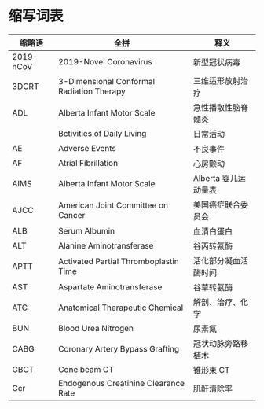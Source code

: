 # 缩写词表

| 缩略语    | 全拼                                      | 释义                 |
| --------- | ----------------------------------------- | -------------------- |
| 2019-nCoV | 2019-Novel Coronavirus                    | 新型冠状病毒         |
| 3DCRT     | 3-Dimensional Conformal Radiation Therapy | 三维适形放射治疗     |
| ADL       | Alberta Infant Motor Scale                | 急性播散性脑脊髓炎   |
|           | Bctivities of Daily Living                | 日常活动             |
| AE        | Adverse Events                            | 不良事件             |
| AF        | Atrial Fibrillation                       | 心房颤动             |
| AIMS      | Alberta Infant Motor Scale                | Alberta 婴儿运动量表 |
| AJCC      | American Joint Committee on Cancer        | 美国癌症联合委员会   |
| ALB       | Serum Albumin                             | 血清白蛋白           |
| ALT       | Alanine Aminotransferase                  | 谷丙转氨酶           |
| APTT      | Activated Partial Thromboplastin Time     | 活化部分凝血活酶时间 |
| AST       | Aspartate Aminotransferase                | 谷草转氨酶           |
| ATC       | Anatomical Therapeutic Chemical           | 解剖、治疗、化学     |
| BUN       | Blood Urea Nitrogen                       | 尿素氮               |
| CABG      | Coronary Artery Bypass Grafting           | 冠状动脉旁路移植术   |
| CBCT      | Cone beam CT                              | 锥形束 CT            |
| Ccr       | Endogenous Creatinine Clearance Rate      | 肌酐清除率           |
